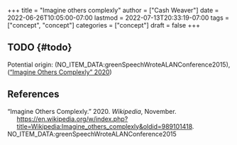 +++
title = "Imagine others complexly"
author = ["Cash Weaver"]
date = 2022-06-26T10:05:00-07:00
lastmod = 2022-07-13T20:33:19-07:00
tags = ["concept", "concept"]
categories = ["concept"]
draft = false
+++

## TODO {#todo}

Potential origin: (NO_ITEM_DATA:greenSpeechWroteALANConference2015), (<a href="#citeproc_bib_item_1">“Imagine Others Complexly” 2020</a>)

## References

<style>.csl-entry{text-indent: -1.5em; margin-left: 1.5em;}</style><div class="csl-bib-body">
  <div class="csl-entry"><a id="citeproc_bib_item_1"></a>“Imagine Others Complexly.” 2020. <i>Wikipedia</i>, November. <a href="https://en.wikipedia.org/w/index.php?title=Wikipedia:Imagine_others_complexly&oldid=989101418">https://en.wikipedia.org/w/index.php?title=Wikipedia:Imagine_others_complexly&#38;oldid=989101418</a>.</div>
  <div class="csl-entry">NO_ITEM_DATA:greenSpeechWroteALANConference2015</div>
</div>
